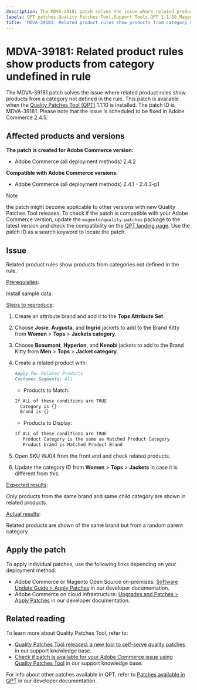 ```yaml
---
description: The MDVA-39181 patch solves the issue where related product rules show products from a category not defined in the rule. This patch is available when the [Quality Patches Tool (QPT)](https://support.magento.com/hc/en-us/articles/360047139492) 1.1.10 is installed. The patch ID is MDVA-39181. Please note that the issue is scheduled to be fixed in Adobe Commerce 2.4.5.
labels: QPT patches,Quality Patches Tool,Support Tools,QPT 1.1.10,Magento,category,Adobe Commerce,cloud infrastructure,on-premises,2.4.1,2.4.1-p1,2.4.2,2.4.2-p1,2.4.2-p2,2.4.3,2.4.3-p1
title: 'MDVA-39181: Related product rules show products from category undefined in rule'
---
```


# MDVA-39181: Related product rules show products from category undefined in rule

The MDVA-39181 patch solves the issue where related product rules show products from a category not defined in the rule. This patch is available when the [Quality Patches Tool (QPT)](https://support.magento.com/hc/en-us/articles/360047139492) 1.1.10 is installed. The patch ID is MDVA-39181. Please note that the issue is scheduled to be fixed in Adobe Commerce 2.4.5.

## Affected products and versions

**The patch is created for Adobe Commerce version:**

* Adobe Commerce (all deployment methods) 2.4.2

**Compatible with Adobe Commerce versions:**

* Adobe Commerce (all deployment methods) 2.4.1 - 2.4.3-p1

>[!NOTE]
>
>the patch might become applicable to other versions with new Quality Patches Tool releases. To check if the patch is compatible with your Adobe Commerce version, update the `magento/quality-patches` package to the latest version and check the compatibility on the [QPT landing page](https://devdocs.magento.com/quality-patches/tool.html#patch-grid). Use the patch ID as a search keyword to locate the patch.

## Issue

Related product rules show products from categories not defined in the rule.

<u>Prerequisites</u>:

Install sample data.

<u>Steps to reproduce</u>:

1. Create an attribute brand and add it to the **Tops Attribute Set**.
1. Choose **Josie**, **Augusta**, and **Ingrid** jackets to add to the Brand Kitty from **Women** > **Tops** > **Jackets category**.
1. Choose **Beaumont**, **Hyperion**, and **Kenobi** jackets to add to the Brand Kitty from **Men** > **Tops** > **Jacket category**.
1. Create a related product with:

    ```markdown
    Apply To: Related Products
    Customer Segments: All
    ```

    * Products to Match:

    ```markdown
    If ALL of these conditions are TRUE
      Category is {}
      Brand is {}
    ```

    * Products to Display:

    ```markdown
    If ALL of these conditions are TRUE
       Product Category is the same as Matched Product Category
       Product brand is Matched Product Brand
    ```

1. Open SKU WJ04 from the front end and check related products.
1. Update the category ID from **Women** > **Tops** > **Jackets** in case it is different from this.

<u>Expected results</u>:

Only products from the same brand and same child category are shown in related products.

<u>Actual results</u>:

Related products are shown of the same brand but from a random parent category.

## Apply the patch

To apply individual patches, use the following links depending on your deployment method:

* Adobe Commerce or Magento Open Source on-premises: [Software Update Guide > Apply Patches](https://devdocs.magento.com/guides/v2.4/comp-mgr/patching/mqp.html) in our developer documentation.
* Adobe Commerce on cloud infrastructure: [Upgrades and Patches > Apply Patches](https://devdocs.magento.com/cloud/project/project-patch.html) in our developer documentation.

## Related reading

To learn more about Quality Patches Tool, refer to:

* [Quality Patches Tool released: a new tool to self-serve quality patches](https://support.magento.com/hc/en-us/articles/360047139492) in our support knowledge base.
* [Check if patch is available for your Adobe Commerce issue using Quality Patches Tool](https://support.magento.com/hc/en-us/articles/360047125252) in our support knowledge base.

For info about other patches available in QPT, refer to [Patches available in QPT](https://devdocs.magento.com/quality-patches/tool.html#patch-grid) in our developer documentation.